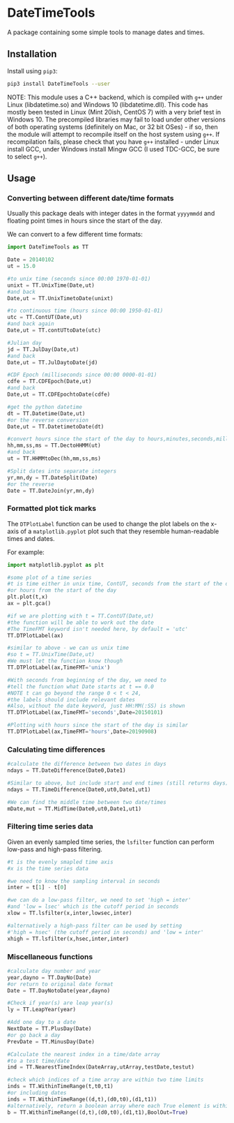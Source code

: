 # DateTimeTools

A package containing some simple tools to manage dates and times.

## Installation

Install using `pip3`:

```bash
pip3 install DateTimeTools --user
```

NOTE: This module uses a C++ backend, which is compiled with `g++` under Linux (libdatetime.so) and Windows 10 (libdatetime.dll). This code has mostly been tested in Linux (Mint 20ish, CentOS 7) with a very brief test in Windows 10. The precompiled libraries may fail to load under other versions of both operating systems (definitely on Mac, or 32 bit OSes) - if so, then the module will attempt to recompile itself on the host system using `g++`. If recompilation fails, please check that you have `g++` installed -  under Linux install GCC, under Windows install Mingw GCC (I used TDC-GCC, be sure to select `g++`).

## Usage

### Converting between different date/time formats

Usually this package deals with integer dates in the format `yyyymmdd` and floating point times in hours since the start of the day. 

We can convert to a few different time formats:

```python
import DateTimeTools as TT

Date = 20140102
ut = 15.0

#to unix time (seconds since 00:00 1970-01-01)
unixt = TT.UnixTime(Date,ut)
#and back
Date,ut = TT.UnixTimetoDate(unixt)

#to continuous time (hours since 00:00 1950-01-01)
utc = TT.ContUT(Date,ut)
#and back again
Date,ut = TT.contUTtoDate(utc)

#Julian day
jd = TT.JulDay(Date,ut)
#and back
Date,ut = TT.JulDaytoDate(jd)

#CDF Epoch (milliseconds since 00:00 0000-01-01)
cdfe = TT.CDFEpoch(Date,ut)
#and back
Date,ut = TT.CDFEpochtoDate(cdfe)

#get the python datetime
dt = TT.Datetime(Date,ut)
#or the reverse conversion
Date,ut = TT.DatetimetoDate(dt)

#convert hours since the start of the day to hours,minutes,seconds,milliseconds
hh,mm,ss,ms = TT.DectoHHMM(ut)
#and back
ut = TT.HHMMtoDec(hh,mm,ss,ms)

#Split dates into separate integers
yr,mn,dy = TT.DateSplit(Date)
#or the reverse
Date = TT.DateJoin(yr,mn,dy)
```



### Formatted plot tick marks

The `DTPlotLabel` function can be used to change the plot labels on the x-axis of a `matplotlib.pyplot` plot such that they resemble human-readable times and dates.

For example:

```python
import matplotlib.pyplot as plt

#some plot of a time series
#t is time either in unix time, ContUT, seconds from the start of the day
#or hours from the start of the day
plt.plot(t,x) 
ax = plt.gca()

#if we are plotting with t = TT.ContUT(Date,ut) 
#the function will be able to work out the date
#The TimeFMT keyword isn't needed here, by default = 'utc'
TT.DTPlotLabel(ax)

#similar to above - we can us unix time
#so t = TT.UnixTime(Date,ut)
#We must let the function know though
TT.DTPlotLabel(ax,TimeFMT='unix')

#With seconds from beginning of the day, we need to
#tell the function what Date starts at t == 0.0
#NOTE t can go beyond the range 0 < t < 24,
#the labels should include relevant dates
#Also, without the date keyword, just HH:MM(:SS) is shown
TT.DTPlotLabel(ax,TimeFMT='seconds',Date=20150101)

#Plotting with hours since the start of the day is similar
TT.DTPlotLabel(ax,TimeFMT='hours',Date=20190908)
```



### Calculating time differences

```python
#calculate the difference between two dates in days
ndays = TT.DateDifference(Date0,Date1)

#Similar to above, but include start and end times (still returns days)
ndays = TT.TimeDifference(Date0,ut0,Date1,ut1)

#We can find the middle time between two date/times
mDate,mut = TT.MidTime(Date0,ut0,Date1,ut1)
```



### Filtering time series data

Given an evenly sampled time series, the `lsfilter` function can perform low-pass and high-pass filtering.

```python
#t is the evenly smapled time axis
#x is the time series data

#we need to know the sampling interval in seconds
inter = t[1] - t[0]

#we can do a low-pass filter, we need to set 'high = inter'
#and 'low = lsec' which is the cutoff period in seconds
xlow = TT.lsfilter(x,inter,lowsec,inter)

#alternatively a high-pass filter can be used by setting
#'high = hsec' (the cutoff period in seconds) and 'low = inter'
xhigh = TT.lsfilter(x,hsec,inter,inter)
```





### Miscellaneous functions

```python
#calculate day number and year
year,dayno = TT.DayNo(Date)
#or return to original date format
Date = TT.DayNotoDate(year,dayno)

#Check if year(s) are leap year(s)
ly = TT.LeapYear(year)

#Add one day to a date
NextDate = TT.PlusDay(Date)
#or go back a day
PrevDate = TT.MinusDay(Date)

#Calculate the nearest index in a time/date array
#to a test time/date
ind = TT.NearestTimeIndex(DateArray,utArray,testDate,testut)

#check which indices of a time array are within two time limits
inds = TT.WithinTimeRange(t,t0,t1)
#or including dates
inds = TT.WithinTimeRange((d,t),(d0,t0),(d1,t1))
#alternatively, return a boolean array where each True element is within the range
b = TT.WithinTimeRange((d,t),(d0,t0),(d1,t1),BoolOut=True)
```







